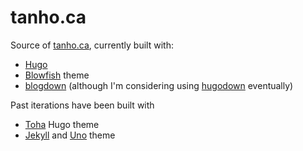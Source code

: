 # tanho.ca

Source of [tanho.ca](https://tanho.ca), currently built with:
- [Hugo](https://themes.gohugo.io/)
- [Blowfish](https://github.com/nunocoracao/blowfish) theme
- [blogdown](https://pkgs.rstudio.com/blogdown/) (although I'm considering using [hugodown](https://github.com/r-lib/hugodown) eventually)

Past iterations have been built with
- [Toha](https://github.com/hugo-toha/toha) Hugo theme
- [Jekyll](https://jekyllrb.com/) and [Uno](https://github.com/joshgerdes/jekyll-uno) theme
